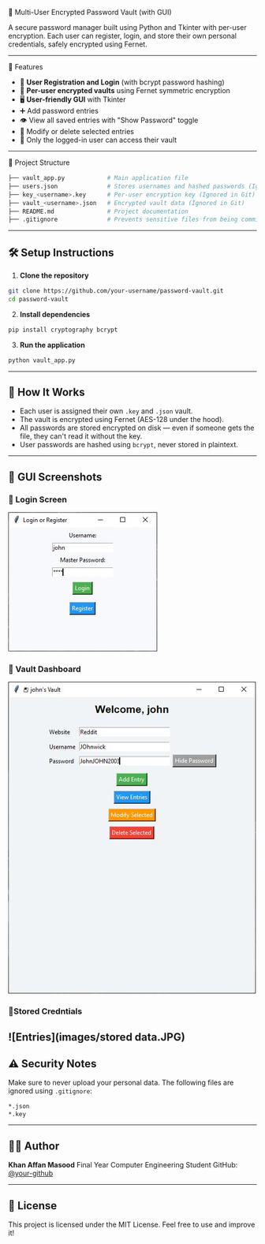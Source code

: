  🔐 Multi-User Encrypted Password Vault (with GUI)

A secure password manager built using Python and Tkinter with per-user encryption. Each user can register, login, and store their own personal credentials, safely encrypted using Fernet.

---

 🚀 Features

* 🔑 **User Registration and Login** (with bcrypt password hashing)
* 🔐 **Per-user encrypted vaults** using Fernet symmetric encryption
* 🖥️ **User-friendly GUI** with Tkinter
* ➕ Add password entries
* 👁️ View all saved entries with "Show Password" toggle
* 📝 Modify or delete selected entries
* 👤 Only the logged-in user can access their vault

---

 📁 Project Structure

```bash
├── vault_app.py            # Main application file
├── users.json              # Stores usernames and hashed passwords (Ignored in Git)
├── key_<username>.key      # Per-user encryption key (Ignored in Git)
├── vault_<username>.json   # Encrypted vault data (Ignored in Git)
├── README.md               # Project documentation
├── .gitignore              # Prevents sensitive files from being committed
```

---

## 🛠️ Setup Instructions

1. **Clone the repository**

```bash
git clone https://github.com/your-username/password-vault.git
cd password-vault
```

2. **Install dependencies**

```bash
pip install cryptography bcrypt
```

3. **Run the application**

```bash
python vault_app.py
```

---

## 🧠 How It Works

* Each user is assigned their own `.key` and `.json` vault.
* The vault is encrypted using Fernet (AES-128 under the hood).
* All passwords are stored encrypted on disk — even if someone gets the file, they can't read it without the key.
* User passwords are hashed using `bcrypt`, never stored in plaintext.

---

## 📸 GUI Screenshots

### 🔐 Login Screen
![Login Screen](images/login.JPG)

### 🧾 Vault Dashboard
![Vault Dashboard](images/dashboard.JPG)
### 🧾Stored Credntials
![Entries](images/stored data.JPG)
---

## ⚠️ Security Notes

Make sure to never upload your personal data. The following files are ignored using `.gitignore`:

```
*.json
*.key
```

---

## 🙋‍♂️ Author

**Khan Affan Masood**
Final Year Computer Engineering Student
GitHub: [@your-github](https://github.com/your-github)

---

## 📃 License

This project is licensed under the MIT License. Feel free to use and improve it!
